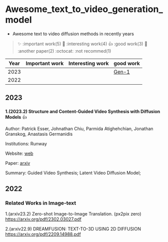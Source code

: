 # Awesome_text_to_video_generation_model

- Awesome text to video diffusion methods in recently years

> :sparkles: :important work(5)   :rocket: :interesting work(4) :+1: :good work(3) :camel: :another paper(2) :octocat: :not recommed(1)



Year | Important work | Interesting work | good work
------------ | -------------  | ------------- | ------------- 
2023 |  | | [Gen-1](#23_gen_1)
2022 | |  | |

## 2023

<h3 id="23_gen_1"></h3>

**1.(2023.2) Structure and Content-Guided Video Synthesis with Diffusion Models**  :+1:

Author: Patrick Esser, Johnathan Chiu, Parmida Atighehchian, Jonathan Granskog, Anastasis Germanidis

Institutions: Runway

Website: [web](https://research.runwayml.com/gen1)

Paper: [arxiv](https://arxiv.org/pdf/2302.03011.pdf)

Summary: Guided Video Synthesis; Latent Video Diffusion Model;


## 2022




### Related Works in Image-text

1.(arxiv23.2) Zero-shot Image-to-Image Translation. (px2pix zero) https://arxiv.org/pdf/2302.03027.pdf


2.(arxiv22.9) DREAMFUSION: TEXT-TO-3D USING 2D DIFFUSION https://arxiv.org/pdf/2209.14988.pdf

